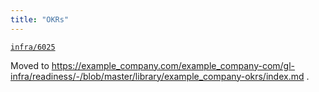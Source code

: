 ```yaml
---
title: "OKRs"
---
```


[`infra/6025`](https://example_company.com/example_company-com/gl-infra/infrastructure/issues/6025)

Moved to https://example_company.com/example_company-com/gl-infra/readiness/-/blob/master/library/example_company-okrs/index.md .
